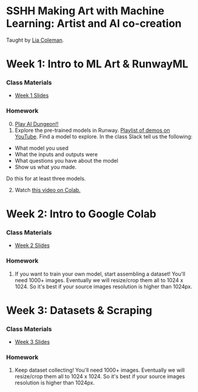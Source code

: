 # SSHH Making Art with Machine Learning: Artist and AI co-creation
Taught by [Lia Coleman](https://twitter.com/Lialialiacole).

# Week 1: Intro to ML Art & RunwayML
### Class Materials
- [Week 1 Slides](https://docs.google.com/presentation/d/131HRgcWrVc-YWkdnYr0pRB4qvmejCbZ3JGk5mQqBmcA/edit?usp=sharing)
 
### Homework
0. [Play AI Dungeon!!](https://play.aidungeon.io/)
1. Explore the pre-trained models in Runway. [Playlist of demos on YouTube](https://www.youtube.com/playlist?list=PLWuCzxqIpJs8OOUUePUNVCHrCGDoKTtyn). Find a model to explore. In the class Slack tell us the following:
- What model you used
- What the inputs and outputs were
- What questions you have about the model
- Show us what you made.

Do this for at least three models.

2. Watch [this video on Colab.](https://www.youtube.com/watch?v=b7s-NKmOEpQ&feature=youtu.be&ab_channel=ArtificialImages)

# Week 2: Intro to Google Colab
### Class Materials
- [Week 2 Slides](https://docs.google.com/presentation/d/1ulXdHMcZgo3HSE9pd18xNo-PDbhn3a4sHc1OQHXIGo4/edit?usp=sharing)
 
### Homework
1. If you want to train your own model, start assembling a dataset! You'll need 1000+ images. Eventually we will resize/crop them all to 1024 x 1024. So it's best if your source images resolution is higher than 1024px.

# Week 3: Datasets & Scraping
### Class Materials
- [Week 3 Slides](https://docs.google.com/presentation/d/1UDx1JBOhqpK0wHrJor8QaoAujh2pTWGoTAxoFcrnPSY/edit?usp=sharing)

### Homework
1. Keep dataset collecting! You'll need 1000+ images. Eventually we will resize/crop them all to 1024 x 1024. So it's best if your source images resolution is higher than 1024px.
